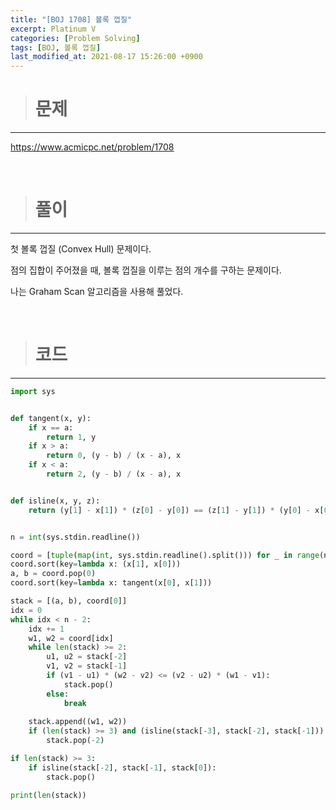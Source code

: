 ```yaml
---
title: "[BOJ 1708] 볼록 껍질"
excerpt: Platinum V
categories: [Problem Solving]
tags: [BOJ, 볼록 껍질]
last_modified_at: 2021-08-17 15:26:00 +0900
---
```


> # 문제
---

[<u>https://www.acmicpc.net/problem/1708</u>](https://www.acmicpc.net/problem/1708)

<br>

> # 풀이
---

첫 볼록 껍질 (Convex Hull) 문제이다.

점의 집합이 주어졌을 때, 볼록 껍질을 이루는 점의 개수를 구하는 문제이다.

나는 Graham Scan 알고리즘을 사용해 풀었다.

<br>

> # 코드
---

```python
import sys


def tangent(x, y):
    if x == a:
        return 1, y
    if x > a:
        return 0, (y - b) / (x - a), x
    if x < a:
        return 2, (y - b) / (x - a), x


def isline(x, y, z):
    return (y[1] - x[1]) * (z[0] - y[0]) == (z[1] - y[1]) * (y[0] - x[0])


n = int(sys.stdin.readline())

coord = [tuple(map(int, sys.stdin.readline().split())) for _ in range(n)]
coord.sort(key=lambda x: (x[1], x[0]))
a, b = coord.pop(0)
coord.sort(key=lambda x: tangent(x[0], x[1]))

stack = [(a, b), coord[0]]
idx = 0
while idx < n - 2:
    idx += 1
    w1, w2 = coord[idx]
    while len(stack) >= 2:
        u1, u2 = stack[-2]
        v1, v2 = stack[-1]
        if (v1 - u1) * (w2 - v2) <= (v2 - u2) * (w1 - v1):
            stack.pop()
        else:
            break
    
    stack.append((w1, w2))
    if (len(stack) >= 3) and (isline(stack[-3], stack[-2], stack[-1])):
        stack.pop(-2)

if len(stack) >= 3:
    if isline(stack[-2], stack[-1], stack[0]):
        stack.pop()

print(len(stack))
```
